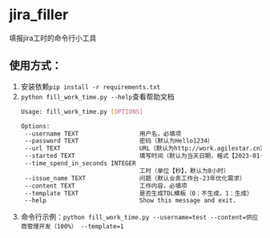 # jira_filler
填报jira工时的命令行小工具

## 使用方式：
1. 安装依赖`pip install -r requirements.txt`
2. `python fill_work_time.py --help`查看帮助文档
    ```bash 
   Usage: fill_work_time.py [OPTIONS]
   
   Options:
     --username TEXT                 用户名，必填项
     --password TEXT                 密码（默认为Hello1234）
     --url TEXT                      URL（默认为http://work.agilestar.cn）
     --started TEXT                  填写时间（默认为当天日期，格式【2023-01-01】）
     --time_spend_in_seconds INTEGER
                                     工时（单位【秒】，默认为8小时）
     --issue_name TEXT               问题（默认业务工作台-23年优化需求）
     --content TEXT                  工作内容，必填项
     --template TEXT                 是否生成TDL模板（0：不生成，1：生成）
     --help                          Show this message and exit.
    ```
3. 命令行示例：`python fill_work_time.py --username=test --content=供应商管理开发（100%） --template=1
`